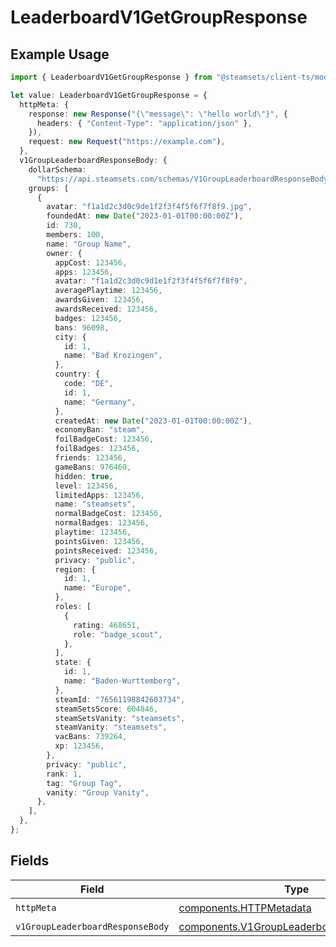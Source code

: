 # LeaderboardV1GetGroupResponse

## Example Usage

```typescript
import { LeaderboardV1GetGroupResponse } from "@steamsets/client-ts/models/operations";

let value: LeaderboardV1GetGroupResponse = {
  httpMeta: {
    response: new Response("{\"message\": \"hello world\"}", {
      headers: { "Content-Type": "application/json" },
    }),
    request: new Request("https://example.com"),
  },
  v1GroupLeaderboardResponseBody: {
    dollarSchema:
      "https://api.steamsets.com/schemas/V1GroupLeaderboardResponseBody.json",
    groups: [
      {
        avatar: "f1a1d2c3d0c9de1f2f3f4f5f6f7f8f9.jpg",
        foundedAt: new Date("2023-01-01T00:00:00Z"),
        id: 730,
        members: 100,
        name: "Group Name",
        owner: {
          appCost: 123456,
          apps: 123456,
          avatar: "f1a1d2c3d0c9d1e1f2f3f4f5f6f7f8f9",
          averagePlaytime: 123456,
          awardsGiven: 123456,
          awardsReceived: 123456,
          badges: 123456,
          bans: 96098,
          city: {
            id: 1,
            name: "Bad Krozingen",
          },
          country: {
            code: "DE",
            id: 1,
            name: "Germany",
          },
          createdAt: new Date("2023-01-01T00:00:00Z"),
          economyBan: "steam",
          foilBadgeCost: 123456,
          foilBadges: 123456,
          friends: 123456,
          gameBans: 976460,
          hidden: true,
          level: 123456,
          limitedApps: 123456,
          name: "steamsets",
          normalBadgeCost: 123456,
          normalBadges: 123456,
          playtime: 123456,
          pointsGiven: 123456,
          pointsReceived: 123456,
          privacy: "public",
          region: {
            id: 1,
            name: "Europe",
          },
          roles: [
            {
              rating: 468651,
              role: "badge_scout",
            },
          ],
          state: {
            id: 1,
            name: "Baden-Wurttemberg",
          },
          steamId: "76561198842603734",
          steamSetsScore: 604846,
          steamSetsVanity: "steamsets",
          steamVanity: "steamsets",
          vacBans: 739264,
          xp: 123456,
        },
        privacy: "public",
        rank: 1,
        tag: "Group Tag",
        vanity: "Group Vanity",
      },
    ],
  },
};
```

## Fields

| Field                                                                                                  | Type                                                                                                   | Required                                                                                               | Description                                                                                            |
| ------------------------------------------------------------------------------------------------------ | ------------------------------------------------------------------------------------------------------ | ------------------------------------------------------------------------------------------------------ | ------------------------------------------------------------------------------------------------------ |
| `httpMeta`                                                                                             | [components.HTTPMetadata](../../models/components/httpmetadata.md)                                     | :heavy_check_mark:                                                                                     | N/A                                                                                                    |
| `v1GroupLeaderboardResponseBody`                                                                       | [components.V1GroupLeaderboardResponseBody](../../models/components/v1groupleaderboardresponsebody.md) | :heavy_minus_sign:                                                                                     | OK                                                                                                     |